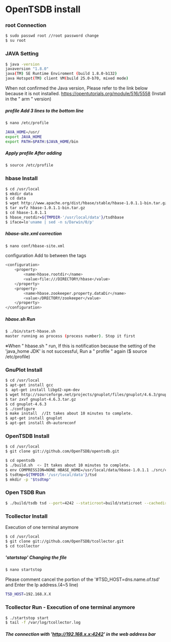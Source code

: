 # OpenTSDB install
### root Connection
```sh
$ sudo passwd root //root password change
$ su root
```
### JAVA Setting
```sh
$ java -version
javaversion "1.8.0"
java(TM) SE Runtime Enviroment (build 1.8.0-b132)
java Hotspot(TM) client VM(build 25.0-b70, mixed mode)
```
When not confirmed the Java version, Please refer to the link below because it is not installed.
https://opentutorials.org/module/516/5558 (Install in the " arm " version)

##### profile Add 3 lines to the bottom line
```sh
$ nano /etc/profile

JAVA_HOME=/usr/
export JAVA_HOME
export PATH=$PATH:$JAVA_HOME/bin
```
##### Apply profile After adding
```sh
$ source /etc/profile
```
### hbase Install
```sh
$ cd /usr/local
$ mkdir data
$ cd data
$ wget http://www.apache.org/dist/hbase/stable/hbase-1.0.1.1-bin.tar.gz
$ tar xvfz hbase-1.0.1.1-bin.tar.gz
$ cd hbase-1.0.1.1
$ hbase_rootdir=${TMPDIR-'/usr/local/data'}/tsdhbase
$ iface=lo'uname | sed -n s/Darwin/0/p'
```
##### hbase-site.xml correction
```sh
$ nano conf/hbase-site.xml
```
configuration Add to between the tags
```sh
<configuration>
	<property>
		<name>hbase.rootdir</name>
		<value>file:///DIRECTORY/hbase</value>
	</property>
	<property>
		<name>hbase.zookeeper.property.dataDir</name>
		<value>/DRECTORY/zookeeper</value>
	</property>
</configuration>
```
##### hbase.sh Run
```sh
$ ./bin/start-hbase.sh
master running as process (process number). Stop it first
```
※When " hbase.sh " run, If this is notification because the setting of the 'java_home JDK' is not successful,
  Run a " profile " again ($ source /etc/profile)
  ### GnuPlot Install
  ```sh
$ cd /usr/local
$ apt-get install gcc
$　apt-get install libgd2-xpm-dev
$ wget http://sourceforge.net/projects/gnuplot/files/gnuplot/4.6.3/gnuplot-4.6.3.tar.gz
$ tar zxvf gnuplot-4.6.3.tar.gz
$ cd gnuplot-4.6.3
$ ./configure
$ make install  //It takes about 10 minutes to complete.
$ apt-get install gnuplot
$ apt-get install dh-autoreconf
```
### OpenTSDB Install
  ```sh
$ cd /usr/local
$ git clone git://github.com/OpenTSDB/opentsdb.git

$ cd opentsdb
$ ./build.sh  <- It takes about 10 minutes to complete.
$ env COMPRESSION=NONE HBASE_HOME=/usr/local/data/hbase-1.0.1.1 ./src/create_table.sh 
$ tsdtmp=${TMPDIR-'/usr/local/data'}/tsd
$ mkdir -p "$tsdtmp"
```
### Open TSDB Run
```sh
$ ./build/tsdb tsd --port=4242 --staticroot=build/staticroot --cachedir=/usr/local/data --auto-metric
```
### Tcollector Install
Execution of one terminal anymore
```sh
$ cd /usr/local
$ git clone git://github.com/OpenTSDB/tcollector.git
$ cd tcollector
```
##### 'startstop' Changing the file
```sh
$ nano startstop
```
Please comment cancel the portion of the '#TSD_HOST=dns.name.of.tsd' and Enter the Ip address.(4~5 line)
```sh
TSD_HOST=192.168.X.X
```
### Tcollector Run - Execution of one terminal anymore
```sh
$ ./startstop start
$ tail -f /var/log/tcollector.log
```
##### The connection with 'http://192.168.x.x:4242' in the web address bar
